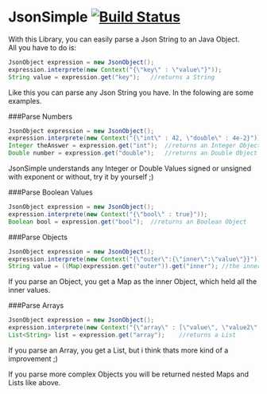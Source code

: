 # JsonSimple [![Build Status](https://travis-ci.org/Flip42/JsonSimple.svg?branch=master)](https://travis-ci.org/Flip42/JsonSimple)

With this Library, you can easily parse a Json String to an Java Object.<br /> 
All you have to do is:

```java
JsonObject expression = new JsonObject();
expression.interprete(new Context("{\"key\" : \"value\"}"));
String value = expression.get("key");	//returns a String
```

Like this you can parse any Json String you have. In the folowing are some examples.

###Parse Numbers

```java
JsonObject expression = new JsonObject();
expression.interprete(new Context("{\"int\" : 42, \"double\" : 4e-2}"));
Integer theAnswer = expression.get("int");	//returns an Integer Object
Double number = expression.get("double");	//returns an Double Object
```

JsonSimple understands any Integer or Double Values signed or unsigned with exponent or without, try it by yourself ;)

###Parse Boolean Values

```java
JsonObject expression = new JsonObject();
expression.interprete(new Context("{\"bool\" : true}"));
Boolean bool = expression.get("bool");	//returns an Boolean Object
```

###Parse Objects

```java
JsonObject expression = new JsonObject();
expression.interprete(new Context("{\"outer\":{\"inner\":\"value\"}}"));
String value = ((Map)expression.get("outer")).get("inner");	//the inner Object works the same
```

If you parse an Object, you get a Map as the inner Object, which held all the inner values.

###Parse Arrays

```java
JsonObject expression = new JsonObject();
expression.interprete(new Context("{\"array\" : [\"value\", \"value2\" ] }"));
List<String> list = expression.get("array");	//returns a List
```

If you parse an Array, you get a List, but i think thats more kind of a improvement ;)<br />

If you parse more complex Objects you will be returned nested Maps and Lists like above.

